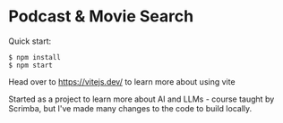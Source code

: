 # Podcast & Movie Search

Quick start:

```
$ npm install
$ npm start
````

Head over to https://vitejs.dev/ to learn more about using vite

Started as a project to learn more about AI and LLMs - course taught by Scrimba, but I've made many changes to the code to build locally. 
